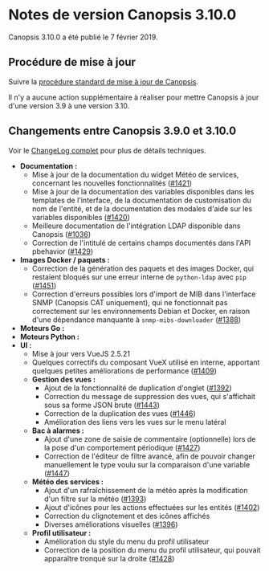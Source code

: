 # Notes de version Canopsis 3.10.0

Canopsis 3.10.0 a été publié le 7 février 2019.

## Procédure de mise à jour

Suivre la [procédure standard de mise à jour de Canopsis](../guide-administration/mise-a-jour/index.md).

Il n'y a aucune action supplémentaire à réaliser pour mettre Canopsis à jour d'une version 3.9 à une version 3.10.

## Changements entre Canopsis 3.9.0 et 3.10.0

Voir le [ChangeLog complet](https://git.canopsis.net/canopsis/canopsis/blob/develop/CHANGELOG.md) pour plus de détails techniques.

*  **Documentation :**
    *  Mise à jour de la documentation du widget Météo de services, concernant les nouvelles fonctionnalités ([#1421](https://git.canopsis.net/canopsis/canopsis/issues/1421))
    *  Mise à jour de la documentation des variables disponibles dans les templates de l'interface, de la documentation de customisation du nom de l'entité, et de la documentation des modales d'aide sur les variables disponibles ([#1420](https://git.canopsis.net/canopsis/canopsis/issues/1420))
    *  Meilleure documentation de l'intégration LDAP disponible dans Canopsis ([#1036](https://git.canopsis.net/canopsis/canopsis/issues/1036))
    *  Correction de l'intitulé de certains champs documentés dans l'API pbehavior ([#1429](https://git.canopsis.net/canopsis/canopsis/issues/1429))
*  **Images Docker / paquets :**
    *  Correction de la génération des paquets et des images Docker, qui restaient bloqués sur une erreur interne de `python-ldap` avec `pip` ([#1451](https://git.canopsis.net/canopsis/canopsis/issues/1451))
    *  Correction d'erreurs possibles lors d'import de MIB dans l'interface SNMP (Canopsis CAT uniquement), qui ne fonctionnait pas correctement sur les environnements Debian et Docker, en raison d'une dépendance manquante à `snmp-mibs-downloader` ([#1388](https://git.canopsis.net/canopsis/canopsis/issues/1388))
*  **Moteurs Go :**
*  **Moteurs Python :**
*  **UI :**
    *  Mise à jour vers VueJS 2.5.21
    *  Quelques correctifs du composant VueX utilisé en interne, apportant quelques petites améliorations de performance ([#1409](https://git.canopsis.net/canopsis/canopsis/issues/1409))
    *  **Gestion des vues :**
        *  Ajout de la fonctionnalité de duplication d'onglet ([#1392](https://git.canopsis.net/canopsis/canopsis/issues/1392))
        *  Correction du message de suppression des vues, qui s'affichait sous sa forme JSON brute ([#1443](https://git.canopsis.net/canopsis/canopsis/issues/1443))
        *  Correction de la duplication des vues ([#1446](https://git.canopsis.net/canopsis/canopsis/issues/1446))
        *  Amélioration des liens vers les vues sur le menu latéral
    *  **Bac à alarmes :**
        *  Ajout d'une zone de saisie de commentaire (optionnelle) lors de la pose d'un comportement périodique ([#1427](https://git.canopsis.net/canopsis/canopsis/issues/1427))
        *  Correction de l'éditeur de filtre avancé, afin de pouvoir changer manuellement le type voulu sur la comparaison d'une variable ([#1447](https://git.canopsis.net/canopsis/canopsis/issues/1447))
    *  **Météo des services :**
        *  Ajout d'un rafraîchissement de la météo après la modification d'un filtre sur la météo ([#1393](https://git.canopsis.net/canopsis/canopsis/issues/1393))
        *  Ajout d'icônes pour les actions effectuées sur les entités ([#1402](https://git.canopsis.net/canopsis/canopsis/issues/1402))
        *  Correction du clignotement et des icônes affichés
        *  Diverses améliorations visuelles ([#1396](https://git.canopsis.net/canopsis/canopsis/issues/1396))
    *  **Profil utilisateur :**
        *  Amélioration du style du menu du profil utilisateur
        *  Correction de la position du menu du profil utilisateur, qui pouvait apparaître tronqué sur la droite ([#1428](https://git.canopsis.net/canopsis/canopsis/issues/1428))
